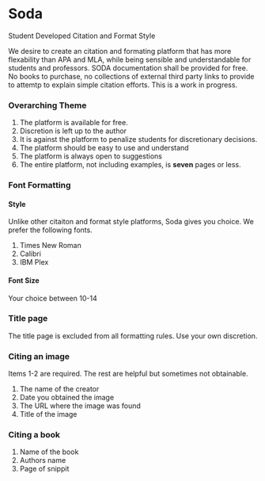 # Soda
Student Developed Citation and Format Style

We desire to create an citation and formating platform that has more flexability than APA and MLA, while being sensible and understandable for students and professors. SODA documentation shall be provided for free. No books to purchase, no collections of external third party links to provide to attemtp to explain simple citation efforts. This is a work in progress. 

### Overarching Theme
1. The platform is available for free. 
2. Discretion is left up to the author
3. It is against the platform to penalize students for discretionary decisions. 
4. The platform should be easy to use and understand
5. The platform is always open to suggestions 
6. The entire platform, not including examples, is **seven** pages or less. 


### Font Formatting 
#### Style
Unlike other citaiton and format style platforms, Soda gives you choice. We prefer the following fonts. 
1. Times New Roman
2. Calibri 
3. IBM Plex

#### Font Size
Your choice between 10-14

### Title page 
The title page is excluded from all formatting rules. Use your own discretion. 

### Citing an image
Items 1-2 are required. The rest are helpful but sometimes not obtainable. 
1. The name of the creator
2. Date you obtained the image
3. The URL where the image was found
4. Title of the image

### Citing a book

1. Name of the book
2. Authors name
3. Page of snippit 

